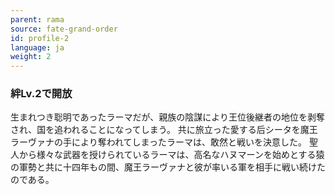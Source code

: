 ```yaml
---
parent: rama
source: fate-grand-order
id: profile-2
language: ja
weight: 2
---
```


### 絆Lv.2で開放

生まれつき聡明であったラーマだが、親族の陰謀により王位後継者の地位を剥奪され、国を追われることになってしまう。
共に旅立った愛する后シータを魔王ラーヴァナの手により奪われてしまったラーマは、敢然と戦いを決意した。
聖人から様々な武器を授けられているラーマは、高名なハヌマーンを始めとする猿の軍勢と共に十四年もの間、魔王ラーヴァナと彼が率いる軍を相手に戦い続けたのである。
